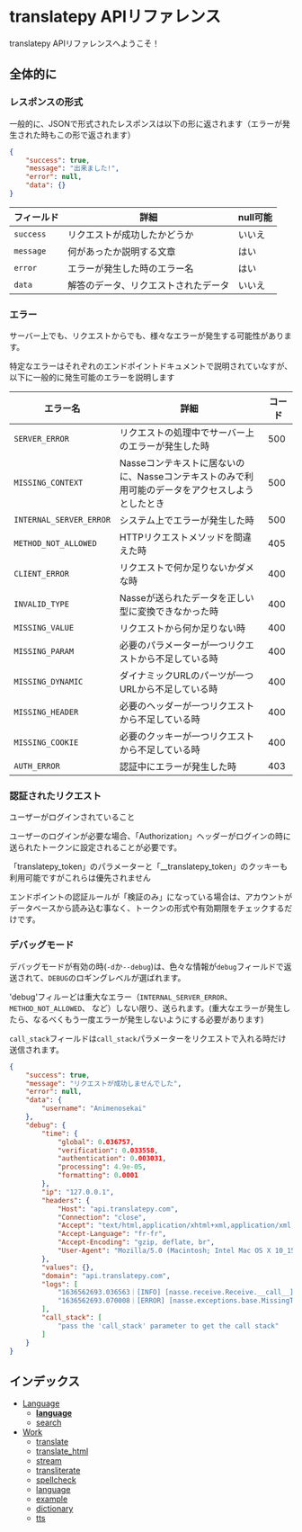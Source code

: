 
# translatepy APIリファレンス

translatepy APIリファレンスへようこそ！

## 全体的に

### レスポンスの形式

一般的に、JSONで形式されたレスポンスは以下の形に返されます（エラーが発生された時もこの形で返されます）

```json
{
    "success": true,
    "message": "出来ました!",
    "error": null,
    "data": {}
}
```

| フィールド     | 詳細                            |  null可能         |
| ------------ | ------------------------------  | ---------------- |
| `success`    | リクエストが成功したかどうか         | いいえ            |
| `message`    | 何があったか説明する文章            | はい             |
| `error`      | エラーが発生した時のエラー名         | はい             |
| `data`       | 解答のデータ、リクエストされたデータ  | いいえ            |

### エラー

サーバー上でも、リクエストからでも、様々なエラーが発生する可能性があります。

特定なエラーはそれぞれのエンドポイントドキュメントで説明されていなすが、以下に一般的に発生可能のエラーを説明します

| エラー名                     | 詳細                                                                                                             | コード  |
| --------------------------- | --------------------------------------------------------------------------------------------------------------- | ----- |
| `SERVER_ERROR`              | リクエストの処理中でサーバー上のエラーが発生した時                                                                       | 500   |
| `MISSING_CONTEXT`           | Nasseコンテキストに居ないのに、Nasseコンテキストのみで利用可能のデータをアクセスしようとしたとき                               | 500   |
| `INTERNAL_SERVER_ERROR`     | システム上でエラーが発生した時                                                                                       | 500   |
| `METHOD_NOT_ALLOWED`        | HTTPリクエストメソッドを間違えた時                                                                                   | 405   |
| `CLIENT_ERROR`              | リクエストで何か足りないかダメな時                                                                                    | 400   |
| `INVALID_TYPE`              | Nasseが送られたデータを正しい型に変換できなかった時                                                                     | 400   |
| `MISSING_VALUE`             | リクエストから何か足りない時                                                                                         | 400   |
| `MISSING_PARAM`             | 必要のパラメーターが一つリクエストから不足している時                                                                     | 400   |
| `MISSING_DYNAMIC`           | ダイナミックURLのパーツが一つURLから不足している時                                                                      | 400   |
| `MISSING_HEADER`            | 必要のヘッダーが一つリクエストから不足している時                                                                        | 400   |
| `MISSING_COOKIE`            | 必要のクッキーが一つリクエストから不足している時                                                                        | 400   |
| `AUTH_ERROR`                | 認証中にエラーが発生した時                                                                                           | 403   |

### 認証されたリクエスト

ユーザーがログインされていること

ユーザーのログインが必要な場合、「Authorization」ヘッダーがログインの時に送られたトークンに設定されることが必要です。

「translatepy_token」のパラメーターと「__translatepy_token」のクッキーも利用可能ですがこれらは優先されません

エンドポイントの認証ルールが「検証のみ」になっている場合は、アカウントがデータベースから読み込む事なく、トークンの形式や有効期限をチェックするだけです。

### デバッグモード

デバッグモードが有効の時(`-d`か`--debug`)は、色々な情報が`debug`フィールドで返送されて、`DEBUG`のロギングレベルが選ばれます。

'debug'フィルーどは重大なエラー（`INTERNAL_SERVER_ERROR`、 `METHOD_NOT_ALLOWED`、 など）しない限り、送られます。(重大なエラーが発生したら、なるべくもう一度エラーが発生しないようにする必要があります)

`call_stack`フィールドは`call_stack`パラメーターをリクエストで入れる時だけ送信されます。

```json
{
    "success": true,
    "message": "リクエストが成功しませんでした",
    "error": null,
    "data": {
        "username": "Animenosekai"
    },
    "debug": {
        "time": {
            "global": 0.036757,
            "verification": 0.033558,
            "authentication": 0.003031,
            "processing": 4.9e-05,
            "formatting": 0.0001
        },
        "ip": "127.0.0.1",
        "headers": {
            "Host": "api.translatepy.com",
            "Connection": "close",
            "Accept": "text/html,application/xhtml+xml,application/xml;q=0.9,*/*;q=0.8",
            "Accept-Language": "fr-fr",
            "Accept-Encoding": "gzip, deflate, br",
            "User-Agent": "Mozilla/5.0 (Macintosh; Intel Mac OS X 10_15_6) AppleWebKit/605.1.15 (KHTML, like Gecko) Version/14.0.3 Safari/605.1.15"
        },
        "values": {},
        "domain": "api.translatepy.com",
        "logs": [
            "1636562693.036563｜[INFO] [nasse.receive.Receive.__call__] → Incoming GET request to /account/name from 127.0.0.1",
            "1636562693.070008｜[ERROR] [nasse.exceptions.base.MissingToken.__init__] An authentication token is missing from the request"
        ],
        "call_stack": [
            "pass the 'call_stack' parameter to get the call stack"
        ]
    }
}
```

## インデックス

- [Language](./%E3%82%BB%E3%82%AF%E3%82%B7%E3%83%A7%E3%83%B3/Language.md#language)
  - [__language__](./%E3%82%BB%E3%82%AF%E3%82%B7%E3%83%A7%E3%83%B3/Language.md#language-1)
  - [search](./%E3%82%BB%E3%82%AF%E3%82%B7%E3%83%A7%E3%83%B3/Language.md#search)
- [Work](./%E3%82%BB%E3%82%AF%E3%82%B7%E3%83%A7%E3%83%B3/Work.md#work)
  - [translate](./%E3%82%BB%E3%82%AF%E3%82%B7%E3%83%A7%E3%83%B3/Work.md#translate)
  - [translate_html](./%E3%82%BB%E3%82%AF%E3%82%B7%E3%83%A7%E3%83%B3/Work.md#translatehtml)
  - [stream](./%E3%82%BB%E3%82%AF%E3%82%B7%E3%83%A7%E3%83%B3/Work.md#stream)
  - [transliterate](./%E3%82%BB%E3%82%AF%E3%82%B7%E3%83%A7%E3%83%B3/Work.md#transliterate)
  - [spellcheck](./%E3%82%BB%E3%82%AF%E3%82%B7%E3%83%A7%E3%83%B3/Work.md#spellcheck)
  - [language](./%E3%82%BB%E3%82%AF%E3%82%B7%E3%83%A7%E3%83%B3/Work.md#language-2)
  - [example](./%E3%82%BB%E3%82%AF%E3%82%B7%E3%83%A7%E3%83%B3/Work.md#example)
  - [dictionary](./%E3%82%BB%E3%82%AF%E3%82%B7%E3%83%A7%E3%83%B3/Work.md#dictionary)
  - [tts](./%E3%82%BB%E3%82%AF%E3%82%B7%E3%83%A7%E3%83%B3/Work.md#tts)
